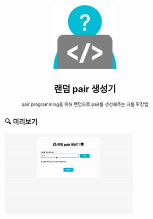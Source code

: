 <p align="middle" >
  <img width="200px;" src="./chrome/img/icon128.png"/>
</p>
<h1 align="middle">랜덤 pair 생성기</h1>
<p align="middle">pair programming을 위해 랜덤으로 pair를 생성해주는 크롬 확장앱</p>

## 🔍 미리보기

<img width="80%" src="./chrome/img/랜덤pair생성기_미리보기.gif" />
